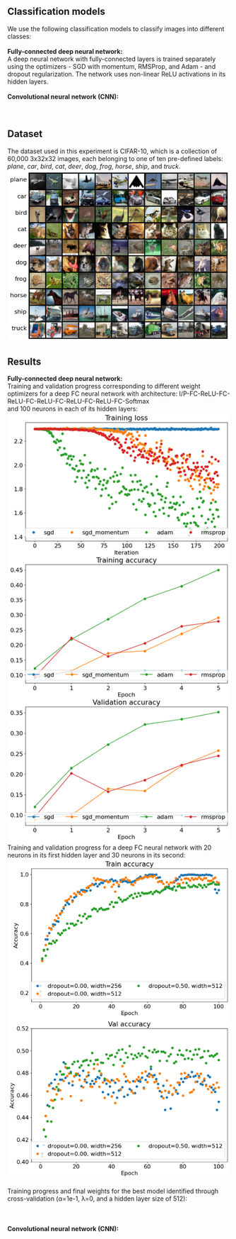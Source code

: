 ## Classification models
We use the following classification models to classify images into different classes: <br /><br />
**Fully-connected deep neural network:** <br />
A deep neural network with fully-connected layers is trained separately using the optimizers - SGD with momentum, RMSProp, and Adam - and dropout regularization. The network uses non-linear ReLU activations in its hidden layers.<br /><br />
**Convolutional neural network (CNN):** <br />
<br /><br />

## Dataset
The dataset used in this experiment is CIFAR-10, which is a collection of 60,000 3x32x32 images, each belonging to one of ten pre-defined labels: _plane_, _car_, _bird_, _cat_, _deer_, _dog_, _frog_, _horse_, _ship_, and _truck_. <br />
![](https://github.com/rprasan/Computer-Vision/blob/main/1.%20k%20Nearest%20Neighbors/Capture.PNG) <br />

## Results
**Fully-connected deep neural network:** <br />
Training and validation progress corresponding to different weight optimizers for a deep FC neural network with architecture:
I/P-FC-ReLU-FC-ReLU-FC-ReLU-FC-ReLU-FC-ReLU-FC-Softmax <br />
and 100 neurons in each of its hidden layers: <br />
![](https://github.com/rprasan/Computer-Vision/blob/main/3.%20Convolutional%20Neural%20Network/Results/1.%20Fully-conected%20neural%20network/Progress1.png) <br />
Training and validation progress for a deep FC neural network with 20 neurons in its first hidden layer and 30 neurons in its second:<br />
![](https://github.com/rprasan/Computer-Vision/blob/main/3.%20Convolutional%20Neural%20Network/Results/1.%20Fully-conected%20neural%20network/Progress2.png) <br />
![]() <br />
Training progress and final weights for the best model identified through cross-validation (α=1e-1, λ=0, and a hidden layer size of 512): <br />
![]() <br />
![]() <br />
![]() <br />
**Convolutional neural network (CNN):** <br />
![]() <br />
![]() <br />
![]() <br /><br />
